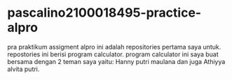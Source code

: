 # pascalino2100018495-practice-alpro
pra praktikum assigment alpro
ini adalah repositories pertama saya untuk.
repostories ini berisi program calculator. 
program calculator ini saya buat bersama dengan 2 teman saya yaitu: Hanny putri maulana dan juga Athiyya alvita putri.
